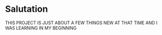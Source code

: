 # Salutation

THIS PROJECT IS JUST ABOUT A FEW THINGS NEW AT THAT TIME AND I WAS LEARNING IN MY BEGINNING
